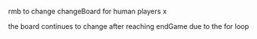 rmb to change changeBoard for human players x

the board continues to change after reaching endGame due to the for loop
